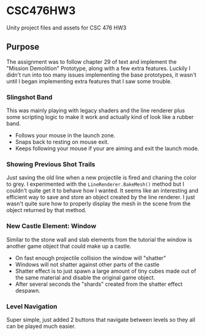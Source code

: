 # CSC476HW3
Unity project files and assets for CSC 476 HW3

## Purpose
The assignment was to follow chapter 29 of text and implement the "Mission Demolition" Prototype, along with a few extra features.
Luckily I didn't run into too many issues implementing the base prototypes, it wasn't until I began implementing extra features that I saw some trouble.

### Slingshot Band
This was mainly playing with legacy shaders and the line renderer plus some scripting logic to make it work and actually kind of look like a rubber band.
* Follows your mouse in the launch zone.
* Snaps back to resting on mouse exit.
* Keeps following your mouse if your are aiming and exit the launch mode.

### Showing Previous Shot Trails
Just saving the old line when a new projectile is fired and chaning the color to grey.
I experimented with the `LineRenderer.BakeMesh()` method but I couldn't quite get it to behave how I wanted.
It seems like an interesting and efficient way to save and store an object created by the line renderer.
I just wasn't quite sure how to properly display the mesh in the scene from the object returned by that method.

### New Castle Element: Window
Similar to the stone wall and slab elements from the tutorial the window is another game object that could make up a castle.
* On fast enough projectile collision the window will "shatter"
* Windows will not shatter against other parts of the castle
* Shatter effect is to just spawn a large amount of tiny cubes made out of the same material and disable the original game object.
* After several seconds the "shards" created from the shatter effect despawn.

### Level Navigation
Super simple, just added 2 buttons that navigate between levels so they all can be played much easier.
